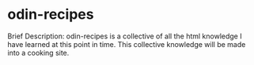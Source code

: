 # odin-recipes
Brief Description:
odin-recipes is a collective of all the html knowledge I have learned at this point in time.
This collective knowledge will be made into a cooking site.


